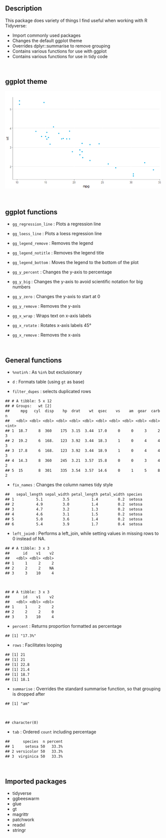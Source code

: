 
<br>

## Description

This package does variety of things I find useful when working with R
Tidyverse:

-   Import commonly used packages
-   Changes the default ggplot theme
-   Overrides dplyr::summarise to remove grouping
-   Contains various functions for use with ggplot
-   Contains various functions for use in tidy code

<br>

## ggplot theme

![](figures/unnamed-chunk-1-1.png)<!-- -->

<br>

## ggplot functions

-   `gg_regression_line` : Plots a regression line

-   `gg_loess_line` : Plots a loess regression line

-   `gg_legend_remove` : Removes the legend

-   `gg_legend_notitle` : Removes the legend title

-   `gg_legend_bottom` : Moves the legend to the bottom of the plot

-   `gg_y_percent` : Changes the y-axis to percentage

-   `gg_y_big` : Changes the y-axis to avoid scientific notation for big
    numbers

-   `gg_y_zero` : Changes the y-axis to start at 0

-   `gg_y_remove` : Removes the y-axis

-   `gg_x_wrap` : Wraps text on x-axis labels

-   `gg_x_rotate` : Rotates x-axis labels 45°

-   `gg_x_remove` : Removes the x-axis

<br>

## General functions

-   `%notin%` : As `%in%` but exclusionary

-   `d` : Formats table (using `gt` as base)

-   `filter_dupes` : selects duplicated rows

<!-- -->

    ## # A tibble: 5 x 12
    ## # Groups:   wt [2]
    ##     mpg   cyl  disp    hp  drat    wt  qsec    vs    am  gear  carb     n
    ##   <dbl> <dbl> <dbl> <dbl> <dbl> <dbl> <dbl> <dbl> <dbl> <dbl> <dbl> <int>
    ## 1  18.7     8  360    175  3.15  3.44  17.0     0     0     3     2     3
    ## 2  19.2     6  168.   123  3.92  3.44  18.3     1     0     4     4     3
    ## 3  17.8     6  168.   123  3.92  3.44  18.9     1     0     4     4     3
    ## 4  14.3     8  360    245  3.21  3.57  15.8     0     0     3     4     2
    ## 5  15       8  301    335  3.54  3.57  14.6     0     1     5     8     2

-   `fix_names` : Changes the column names tidy style

<!-- -->

    ##   sepal_length sepal_width petal_length petal_width species
    ## 1          5.1         3.5          1.4         0.2  setosa
    ## 2          4.9         3.0          1.4         0.2  setosa
    ## 3          4.7         3.2          1.3         0.2  setosa
    ## 4          4.6         3.1          1.5         0.2  setosa
    ## 5          5.0         3.6          1.4         0.2  setosa
    ## 6          5.4         3.9          1.7         0.4  setosa

-   `left_join0` : Performs a left_join, while setting values in missing
    rows to 0 instead of NA.

<!-- -->

    ## # A tibble: 3 x 3
    ##      id    v1    v2
    ##   <dbl> <dbl> <dbl>
    ## 1     1     2     2
    ## 2     2     2    NA
    ## 3     3    10     4

<br>

    ## # A tibble: 3 x 3
    ##      id    v1    v2
    ##   <dbl> <dbl> <dbl>
    ## 1     1     2     2
    ## 2     2     2     0
    ## 3     3    10     4

-   `percent` : Returns proportion formatted as percentage

<!-- -->

    ## [1] "17.3%"

-   `rows` : Facilitates looping

<!-- -->

    ## [1] 21
    ## [1] 21
    ## [1] 22.8
    ## [1] 21.4
    ## [1] 18.7
    ## [1] 18.1

-   `summarise` : Overrides the standard summarise function, so that
    grouping is dropped after

<!-- -->

    ## [1] "am"

<br>

    ## character(0)

-   `tab` : Ordered `count` including percentage

<!-- -->

    ##      species  n percent
    ## 1     setosa 50   33.3%
    ## 2 versicolor 50   33.3%
    ## 3  virginica 50   33.3%

<br>

## Imported packages

-   tidyverse
-   ggbeeswarm
-   glue
-   gt
-   magrittr
-   patchwork
-   readxl
-   stringr
